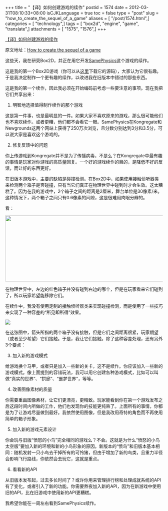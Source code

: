 +++
title = "【译】如何创建游戏的续作"
postid = 1574
date = 2012-03-31T08:10:33+08:00
isCJKLanguage = true
toc = false
type = "post"
slug = "how_to_create_the_sequel_of_a_game"
aliases = [ "/post/1574.html",]
categories = [ "technology",]
tags = [ "box2d", "engine", "game", "translate",]
attachments = [ "1575", "1576",]
+++


[【译】如何创建游戏的续作](https://blog.zengrong.net/post/1574.html)

原文地址：[How to create the sequel of a game](http://www.emanueleferonato.com/2012/03/26/how-to-create-the-sequel-of-a-game/)

这些天，我在研究Box2D，并正在用它开发[SamePhysics](http://www.emanueleferonato.com/2009/01/12/samephysics-my-first-box2d-game/)这个游戏的续作。

这是我的第一个Box2D游戏（你可以从[这里](http://www.emanueleferonato.com/2012/02/06/samephysics-flash-game-source-code-released/)下载它的源码），大家认为它很有趣。于是我决定制作一个更有趣的续作，以改进我在旧版本中错过的那些东西。

这是我的第一个续作，因此我必须在开始编码前考虑一些要注意的事项。现在我把它们共享出来：<!--more-->

1) 明智地选择值得制作续作的那个游戏

这是第一件事，也是最明显的一件。如果大家不喜欢原来的游戏，那么很可能他们也不喜欢续作。或者更糟，他们都不会看它一眼。SamePhysics在Kongregate和Newgrounds这两个网站上获得了250万次浏览，且分数分别达到3分和3.5分，可以说大家是喜欢这个游戏的。

2) 修复反馈中的问题

你上传游戏到Kongregate并不是为了传播病毒，不是么？在Kongregate中最有趣的事情是玩家对你游戏的高质量回复。一个好的游戏续作的目的，是降低不好的反馈，而让好的东西更好。

在旧版本游戏中，主要的缺陷是碰撞检测。在Box2D中，如果使用接触侦听器类来检测两个箱子是否碰撞，只有当它们真正在物理世界中碰到时才会生效。这太糟糕了。因为在我的游戏中，2个箱子之间的距离是2厘米，舞台单位是30像素/米。这种情况下，两个箱子之间只有0.6像素的间隙，这是很难用肉眼分辨的。

看：

<img src="/uploads/2012/03/same01.png" width="640" height="211" class="aligncenter size-full wp-image-1576" />

在物理世界中，左边的红色箱子并没有碰到右边的哪个，但是在玩家看来它们碰到了，所以玩家希望能移除它们。

在续作中，我没有使用定制的接触侦听器类来实现碰撞检测，而是使用了一些技巧来实现了一种容差的“所见即所得”效果。

<img src="/uploads/2012/03/same02.png" />

在这张图中，箭头所指的两个箱子没有接触，但是它们之间距离很紧，玩家期望（或者至少希望）它们接触。于是，我让它们接触。除了这种容差处理，还有另外3个要点：
 
3) 加入新的游戏模式

给游戏换个马甲，或者只是加入一些新的关卡，这不是续作。你应该加入一些新的游戏模式。像上面提到的容错玩法，我可以用它创建各种游戏模式，比如可以叫做“真实的世界”、“拱廊”、“噩梦世界”，等等。

4) 改善图像素材的质量

你需要重画图像素材，让它们更漂亮，更精致。玩家能看到你在第一个游戏发布之后这段时间内所做的工作，他们也发现你的技能更纯熟了。上面所有的事情，你都是为了让游戏尽量做到最好。我依然使用图像，但是我改用奇特的角色而不再使用简单的箱子形象。

5) 加入新的游戏元素设计

你会玩与旧版“愤怒的小鸟”完全相同的游戏么？不会。这就是为什么“愤怒的小鸟太空版”要加入新的环境和新的小鸟形象的原因。新版本的“愤鸟”和旧版本基本相同：随机发射一只小鸟去干掉所有的可怜猪，但由于增加了新的鸟类，且重力半径会影响飞行路线，你依然会去玩它，这就是重点。

6) 看看新的API

从旧版本发布起，过去多长时间了？或许你用来管理排行榜和处理成就系统的API有了变化，或者引入了新的功能。你需要熬夜加入新的API，因为在新游戏中使用旧的API，比在旧游戏中使用新的API更糟糕。

我希望你能在一周左右看到SamePhysics续作。
